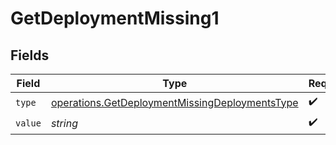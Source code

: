# GetDeploymentMissing1


## Fields

| Field                                                                                                            | Type                                                                                                             | Required                                                                                                         | Description                                                                                                      |
| ---------------------------------------------------------------------------------------------------------------- | ---------------------------------------------------------------------------------------------------------------- | ---------------------------------------------------------------------------------------------------------------- | ---------------------------------------------------------------------------------------------------------------- |
| `type`                                                                                                           | [operations.GetDeploymentMissingDeploymentsType](../../models/operations/getdeploymentmissingdeploymentstype.md) | :heavy_check_mark:                                                                                               | N/A                                                                                                              |
| `value`                                                                                                          | *string*                                                                                                         | :heavy_check_mark:                                                                                               | N/A                                                                                                              |